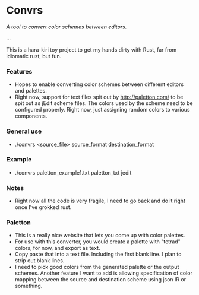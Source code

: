 # Convrs 

*A tool to convert color schemes between editors.*

...

This is a hara-kiri toy project to get my hands dirty with Rust, far from idiomatic rust, but fun. 


### Features

- Hopes to enable converting color schemes between different editors and palettes.
- Right now, support for text files spit out by http://paletton.com/ to be spit out as jEdit scheme files. The colors used by the scheme need to be configured properly. Right now, just assigning random colors to various components.


### General use

- ./convrs <source_file> source_format destination_format

### Example

- ./convrs paletton_example1.txt paletton_txt jedit

### Notes

- Right now all the code is very fragile, I need to go back and do it right once I've grokked rust.

### Paletton

- This is a really nice website that lets you come up with color palettes.
- For use with this converter, you would create a palette with "tetrad" colors, for now, and export as text.
- Copy paste that into a text file. Including the first blank line. I plan to strip out blank lines.
- I need to pick good colors from the generated palette or the output schemes. Another feature I want to add is allowing specification of color mapping between the source and destination scheme using json IR or something.

